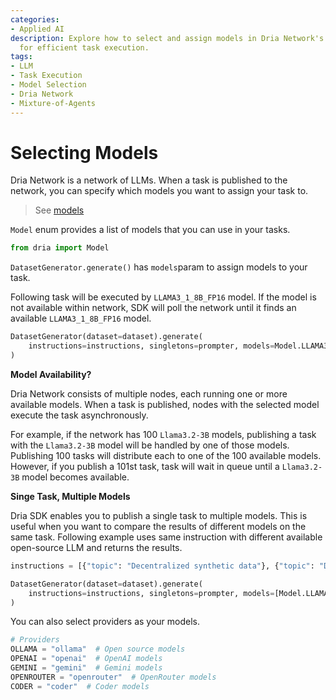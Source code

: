 ```yaml
---
categories:
- Applied AI
description: Explore how to select and assign models in Dria Network's LLM infrastructure
  for efficient task execution.
tags:
- LLM
- Task Execution
- Model Selection
- Dria Network
- Mixture-of-Agents
---
```


# Selecting Models

Dria Network is a network of LLMs.
When a task is published to the network, you can specify which models you want to assign your task to.

> See [models](models.md)

`Model` enum provides a list of models that you can use in your tasks.

```python
from dria import Model
```

`DatasetGenerator.generate()` has `models`param to assign models to your task.

Following task will be executed by `LLAMA3_1_8B_FP16` model. If the model is not available within network, SDK will poll the network until it finds an available `LLAMA3_1_8B_FP16` model.
```python
DatasetGenerator(dataset=dataset).generate(
    instructions=instructions, singletons=prompter, models=Model.LLAMA3_1_8B_FP16
)
```

**Model Availability?**

Dria Network consists of multiple nodes, each running one or more available models. When a task is published, nodes with the selected model execute the task asynchronously.

For example, if the network has 100 `Llama3.2-3B` models, publishing a task with the `Llama3.2-3B` model will be handled by one of those models. 
Publishing 100 tasks will distribute each to one of the 100 available models. 
However, if you publish a 101st task, task will wait in queue until a `Llama3.2-3B` model becomes available.

**Singe Task, Multiple Models**

Dria SDK enables you to publish a single task to multiple models. 
This is useful when you want to compare the results of different models on the same task.
Following example uses same instruction with different available open-source LLM and returns the results.


```python
instructions = [{"topic": "Decentralized synthetic data"}, {"topic": "Decentralized synthetic data"}]

DatasetGenerator(dataset=dataset).generate(
    instructions=instructions, singletons=prompter, models=[Model.LLAMA3_1_8B_FP16, Model.LLAMA_3_1_70B_OR]
)
```

You can also select providers as your models.
```python
# Providers
OLLAMA = "ollama"  # Open source models
OPENAI = "openai"  # OpenAI models
GEMINI = "gemini"  # Gemini models
OPENROUTER = "openrouter"  # OpenRouter models
CODER = "coder"  # Coder models
```